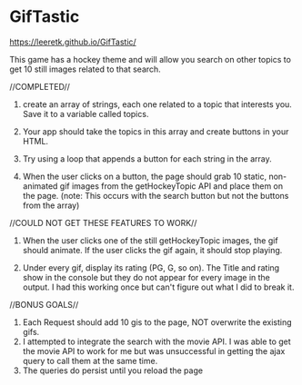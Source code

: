 # GifTastic
https://leeretk.github.io/GifTastic/

This game has a hockey theme and will allow you search on other topics to get 10 still images related to that search. 

//COMPLETED//

1) create an array of strings, each one related to a topic that interests you. Save it to a variable called topics.

2) Your app should take the topics in this array and create buttons in your HTML.

3) Try using a loop that appends a button for each string in the array.

4) When the user clicks on a button, the page should grab 10 static, non-animated gif images from the getHockeyTopic API and place them on the page.  (note: This occurs with the search button but not the buttons from the array)

//COULD NOT GET THESE FEATURES TO WORK// 
1) When the user clicks one of the still getHockeyTopic images, the gif should animate. If the user clicks the gif again, it should stop playing.

2) Under every gif, display its rating (PG, G, so on).  The Title and rating show in the console but they do not appear for every image in the output.  I had this working once but can't figure out what I did to break it.

//BONUS GOALS//
1) Each Request should add 10 gis to the page, NOT overwrite the existing gifs.
2) I attempted to integrate the search with the movie API. I was able to get the movie API to work for me but was unsuccessful in getting the ajax query to call them at the same time.
3) The queries do persist until you reload the page
